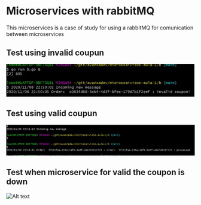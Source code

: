 # Microservices with rabbitMQ

This microservices is a case of study for using a rabbitMQ for comunication between microservices

## Test using invalid coupun
![Alt text](blob/img/invalid.jpg?raw=true)
## Test using valid coupun
![Alt text](blob/img/process.jpg?raw=true)
## Test when microservice for valid the coupon is down
![Alt text](blob/img/connection_error.jpg?raw=true)
